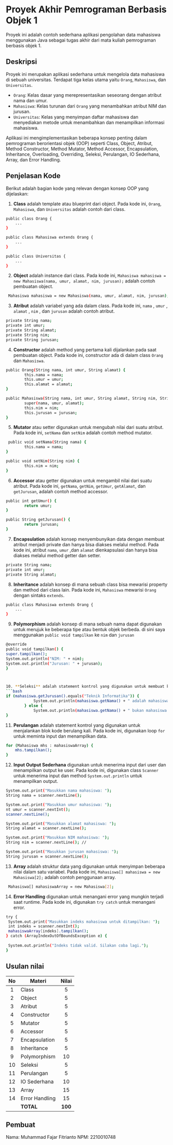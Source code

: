 # Proyek Akhir Pemrograman Berbasis Objek 1

Proyek ini adalah contoh sederhana aplikasi pengolahan data mahasiswa menggunakan Java sebagai tugas akhir dari mata kuliah pemrograman berbasis objek 1.


## Deskripsi
Proyek ini merupakan aplikasi sederhana untuk mengelola data mahasiswa di sebuah universitas. Terdapat tiga kelas utama yaitu `Orang`, `Mahasiswa`, dan `Universitas`.

- `Orang`: Kelas dasar yang merepresentasikan seseorang dengan atribut nama dan umur.
- `Mahasiswa`: Kelas turunan dari `Orang` yang menambahkan atribut NIM dan jurusan.
- `Universitas`: Kelas yang menyimpan daftar mahasiswa dan menyediakan metode untuk menambahkan dan menampilkan informasi mahasiswa.

  
Aplikasi ini mengimplementasikan beberapa konsep penting dalam pemrograman berorientasi objek (OOP) seperti Class, Object, Atribut, Method Constructor, Method Mutator, Method Accessor, Encapsulation, Inheritance, Overloading, Overriding, Seleksi, Perulangan, IO Sederhana, Array, dan Error Handling.

## Penjelasan Kode

Berikut adalah bagian kode yang relevan dengan konsep OOP yang dijelaskan:

1. **Class** adalah template atau blueprint dari object. Pada kode ini, `Orang`, `Mahasiswa`, dan `Universitas` adalah contoh dari class.

```bash
public class Orang {
    ...
}

public class Mahasiswa extends Orang {
    ...
}

public class Universitas {
    ...
}
```

2. **Object** adalah instance dari class. Pada kode ini, `Mahasiswa mahasiswa = new Mahasiswa(nama, umur, alamat, nim, jurusan);` adalah contoh pembuatan object.

```bash
 Mahasiswa mahasiswa = new Mahasiswa(nama, umur, alamat, nim, jurusan);
```

3. **Atribut** adalah variabel yang ada dalam class. Pada kode ini, `nama` , `umur` , `alamat` , `nim` , dan `jurusan` adalah contoh atribut.

```bash
private String nama;
private int umur;
private String alamat;
private String nim;
private String jurusan;
```

4. **Constructor** adalah method yang pertama kali dijalankan pada saat pembuatan object. Pada kode ini, constructor ada di dalam class `Orang` dan `Mahasiswa`.

```bash
public Orang(String nama, int umur, String alamat) {
        this.nama = nama;
        this.umur = umur;
        this.alamat = alamat;
}

public Mahasiswa(String nama, int umur, String alamat, String nim, String jurusan) {
        super(nama, umur, alamat);
        this.nim = nim;
        this.jurusan = jurusan;
}
```

5. **Mutator** atau setter digunakan untuk mengubah nilai dari suatu atribut. Pada kode ini, `setNama` dan `setNim` adalah contoh method mutator.

```bash
 public void setNama(String nama) {
        this.nama = nama;
}

public void setNim(String nim) {
        this.nim = nim;
}
```

6. **Accessor** atau getter digunakan untuk mengambil nilai dari suatu atribut. Pada kode ini, `getNama`, `getNim`, `getUmur`, `getAlamat`, dan `getJurusan`,  adalah contoh method accessor.

```bash
public int getUmur() {
        return umur;
}

public String getJurusan() {
        return jurusan;
}
```

7. **Encapsulation** adalah konsep menyembunyikan data dengan membuat atribut menjadi private dan hanya bisa diakses melalui method. Pada kode ini, atribut `nama`,  `umur` ,dan `alamat` dienkapsulasi dan hanya bisa diakses melalui method getter dan setter.

```bash
private String nama;
private int umur;
private String alamat;
```

8. **Inheritance** adalah konsep di mana sebuah class bisa mewarisi property dan method dari class lain. Pada kode ini, `Mahasiswa` mewarisi `Orang` dengan sintaks `extends`.

```bash
public class Mahasiswa extends Orang {
    ...
}
```

9. **Polymorphism** adalah konsep di mana sebuah nama dapat digunakan untuk merujuk ke beberapa tipe atau bentuk objek berbeda. di sini saya menggunakan `public void tampilkan` ke `nim` dan `jurusan`

```bash
@override
public void tampilkan() {
super.tampilkan();
System.out.println("NIM: " + nim);
System.out.println("Jurusan: " + jurusan);
}



10. **Seleksi** adalah statement kontrol yang digunakan untuk membuat keputusan berdasarkan kondisi. Pada kode ini, digunakan seleksi `if else` pada class Universitas
```bash
if (mahasiswa.getJurusan().equals("Teknik Informatika")) {
            System.out.println(mahasiswa.getNama() + " adalah mahasiswa Teknik Informatika.");
        } else {
            System.out.println(mahasiswa.getNama() + " bukan mahasiswa Teknik Informatika.");
}
```

11. **Perulangan** adalah statement kontrol yang digunakan untuk menjalankan blok kode berulang kali. Pada kode ini, digunakan loop `for` untuk meminta input dan menampilkan data.

```bash
for (Mahasiswa mhs : mahasiswaArray) {
    mhs.tampilkan();
}
```

12. **Input Output Sederhana** digunakan untuk menerima input dari user dan menampilkan output ke user. Pada kode ini, digunakan class `Scanner` untuk menerima input dan method `System.out.println` untuk menampilkan output.

```bash
System.out.print("Masukkan nama mahasiswa: ");
String nama = scanner.nextLine(); 

System.out.print("Masukkan umur mahasiswa: ");
nt umur = scanner.nextInt(); 
scanner.nextLine();  

System.out.print("Masukkan alamat mahasiswa: ");
String alamat = scanner.nextLine(); 

System.out.print("Masukkan NIM mahasiswa: ");
String nim = scanner.nextLine(); // 

System.out.print("Masukkan jurusan mahasiswa: ");
String jurusan = scanner.nextLine(); 
```

13. **Array** adalah struktur data yang digunakan untuk menyimpan beberapa nilai dalam satu variabel. Pada kode ini, `Mahasiswa[] mahasiswa = new Mahasiswa[2];` adalah contoh penggunaan array.

```bash
 Mahasiswa[] mahasiswaArray = new Mahasiswa[2];
```

14. **Error Handling** digunakan untuk menangani error yang mungkin terjadi saat runtime. Pada kode ini, digunakan `try catch` untuk menangani error.

```bash
try {
 System.out.print("Masukkan indeks mahasiswa untuk ditampilkan: ");
 int indeks = scanner.nextInt();
 mahasiswaArray[indeks].tampilkan();
} catch (ArrayIndexOutOfBoundsException e) {
            
 System.out.println("Indeks tidak valid. Silakan coba lagi.");
}
```

## Usulan nilai

| No  | Materi         |  Nilai  |
| :-: | -------------- | :-----: |
|  1  | Class          |    5    |
|  2  | Object         |    5    |
|  3  | Atribut        |    5    |
|  4  | Constructor    |    5    |
|  5  | Mutator        |    5    |
|  6  | Accessor       |    5    |
|  7  | Encapsulation  |    5    |
|  8  | Inheritance    |    5    |
|  9  | Polymorphism   |   10    |
| 10  | Seleksi        |    5    |
| 11  | Perulangan     |    5    |
| 12  | IO Sederhana   |   10    |
| 13  | Array          |   15    |
| 14  | Error Handling |   15    |
|     | **TOTAL**      | **100** |

## Pembuat

Nama: Muhammad Fajar Fitrianto
NPM: 2210010748
